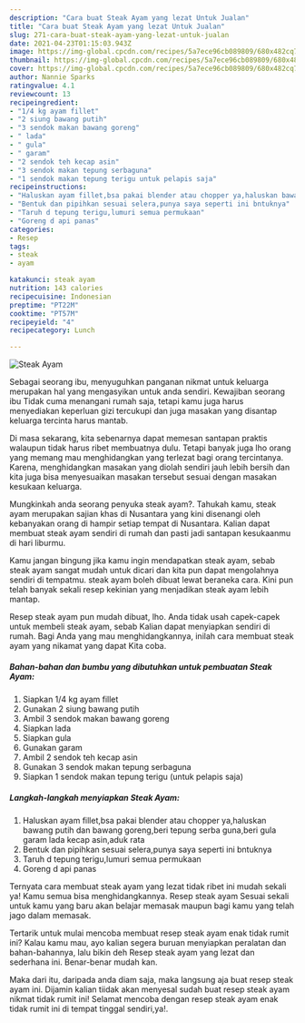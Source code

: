 ```yaml
---
description: "Cara buat Steak Ayam yang lezat Untuk Jualan"
title: "Cara buat Steak Ayam yang lezat Untuk Jualan"
slug: 271-cara-buat-steak-ayam-yang-lezat-untuk-jualan
date: 2021-04-23T01:15:03.943Z
image: https://img-global.cpcdn.com/recipes/5a7ece96cb089809/680x482cq70/steak-ayam-foto-resep-utama.jpg
thumbnail: https://img-global.cpcdn.com/recipes/5a7ece96cb089809/680x482cq70/steak-ayam-foto-resep-utama.jpg
cover: https://img-global.cpcdn.com/recipes/5a7ece96cb089809/680x482cq70/steak-ayam-foto-resep-utama.jpg
author: Nannie Sparks
ratingvalue: 4.1
reviewcount: 13
recipeingredient:
- "1/4 kg ayam fillet"
- "2 siung bawang putih"
- "3 sendok makan bawang goreng"
- " lada"
- " gula"
- " garam"
- "2 sendok teh kecap asin"
- "3 sendok makan tepung serbaguna"
- "1 sendok makan tepung terigu untuk pelapis saja"
recipeinstructions:
- "Haluskan ayam fillet,bsa pakai blender atau chopper ya,haluskan bawang putih dan bawang goreng,beri tepung serba guna,beri gula garam lada kecap asin,aduk rata"
- "Bentuk dan pipihkan sesuai selera,punya saya seperti ini bntuknya"
- "Taruh d tepung terigu,lumuri semua permukaan"
- "Goreng d api panas"
categories:
- Resep
tags:
- steak
- ayam

katakunci: steak ayam 
nutrition: 143 calories
recipecuisine: Indonesian
preptime: "PT22M"
cooktime: "PT57M"
recipeyield: "4"
recipecategory: Lunch

---
```



![Steak Ayam](https://img-global.cpcdn.com/recipes/5a7ece96cb089809/680x482cq70/steak-ayam-foto-resep-utama.jpg)

Sebagai seorang ibu, menyuguhkan panganan nikmat untuk keluarga merupakan hal yang mengasyikan untuk anda sendiri. Kewajiban seorang ibu Tidak cuma menangani rumah saja, tetapi kamu juga harus menyediakan keperluan gizi tercukupi dan juga masakan yang disantap keluarga tercinta harus mantab.

Di masa  sekarang, kita sebenarnya dapat memesan santapan praktis walaupun tidak harus ribet membuatnya dulu. Tetapi banyak juga lho orang yang memang mau menghidangkan yang terlezat bagi orang tercintanya. Karena, menghidangkan masakan yang diolah sendiri jauh lebih bersih dan kita juga bisa menyesuaikan masakan tersebut sesuai dengan masakan kesukaan keluarga. 



Mungkinkah anda seorang penyuka steak ayam?. Tahukah kamu, steak ayam merupakan sajian khas di Nusantara yang kini disenangi oleh kebanyakan orang di hampir setiap tempat di Nusantara. Kalian dapat membuat steak ayam sendiri di rumah dan pasti jadi santapan kesukaanmu di hari liburmu.

Kamu jangan bingung jika kamu ingin mendapatkan steak ayam, sebab steak ayam sangat mudah untuk dicari dan kita pun dapat mengolahnya sendiri di tempatmu. steak ayam boleh dibuat lewat beraneka cara. Kini pun telah banyak sekali resep kekinian yang menjadikan steak ayam lebih mantap.

Resep steak ayam pun mudah dibuat, lho. Anda tidak usah capek-capek untuk membeli steak ayam, sebab Kalian dapat menyiapkan sendiri di rumah. Bagi Anda yang mau menghidangkannya, inilah cara membuat steak ayam yang nikamat yang dapat Kita coba.

<!--inarticleads1-->

##### Bahan-bahan dan bumbu yang dibutuhkan untuk pembuatan Steak Ayam:

1. Siapkan 1/4 kg ayam fillet
1. Gunakan 2 siung bawang putih
1. Ambil 3 sendok makan bawang goreng
1. Siapkan  lada
1. Siapkan  gula
1. Gunakan  garam
1. Ambil 2 sendok teh kecap asin
1. Gunakan 3 sendok makan tepung serbaguna
1. Siapkan 1 sendok makan tepung terigu (untuk pelapis saja)




<!--inarticleads2-->

##### Langkah-langkah menyiapkan Steak Ayam:

1. Haluskan ayam fillet,bsa pakai blender atau chopper ya,haluskan bawang putih dan bawang goreng,beri tepung serba guna,beri gula garam lada kecap asin,aduk rata
1. Bentuk dan pipihkan sesuai selera,punya saya seperti ini bntuknya
1. Taruh d tepung terigu,lumuri semua permukaan
1. Goreng d api panas




Ternyata cara membuat steak ayam yang lezat tidak ribet ini mudah sekali ya! Kamu semua bisa menghidangkannya. Resep steak ayam Sesuai sekali untuk kamu yang baru akan belajar memasak maupun bagi kamu yang telah jago dalam memasak.

Tertarik untuk mulai mencoba membuat resep steak ayam enak tidak rumit ini? Kalau kamu mau, ayo kalian segera buruan menyiapkan peralatan dan bahan-bahannya, lalu bikin deh Resep steak ayam yang lezat dan sederhana ini. Benar-benar mudah kan. 

Maka dari itu, daripada anda diam saja, maka langsung aja buat resep steak ayam ini. Dijamin kalian tiidak akan menyesal sudah buat resep steak ayam nikmat tidak rumit ini! Selamat mencoba dengan resep steak ayam enak tidak rumit ini di tempat tinggal sendiri,ya!.

